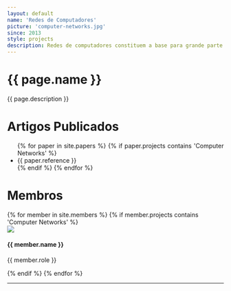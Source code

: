 ```yaml
---
layout: default
name: 'Redes de Computadores'
picture: 'computer-networks.jpg'
since: 2013
style: projects
description: Redes de computadores constituem a base para grande parte das aplicações conhecidas atualmente, permitindo a comunicação entre múltiplos dispositivos de forma simultânea. O projeto Redes de Computadores envolve o estudo em tecnologias como redes definidas por software e funções de rede virtualizadas para otimizar o tráfego de aplicações. 
---
```


<div class="title-projects m-5">
  <h1 class="display-4">{{ page.name }}</h1>
</div>

<div class="lead">
  <p>{{ page.description }}</p>
</div>

<div class="title-projects m-5">
	<h1 class="display-4">Artigos Publicados</h1>
</div>

<ul class="m-4" style="text-align: justify">
	{% for paper in site.papers %}
		{% if paper.projects contains 'Computer Networks' %}
			<li>{{ paper.reference }}</li>
		{% endif %}
	{% endfor %}
</ul>

<div class="title-projects m-5">
  <h1 class="display-4">Membros</h1>
</div>

<div class="row m-4">
	{% for member in site.members %}
		{% if member.projects contains 'Computer Networks' %}
    	<div class="col-lg-3 col-md-4 col-sm-6">
        <div class="team-member">
          <img class="mx-auto rounded-circle" src="{{ member.picture }}">
          <h4>{{ member.name }}</h4>
          <p class="text-muted">{{ member.role }}</p>
        </div>
      </div>     
		{% endif %}
	{% endfor %}
</div>
<hr>
